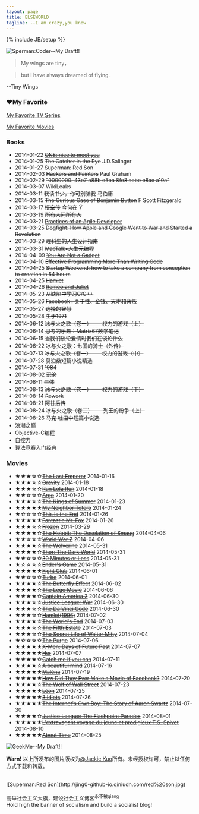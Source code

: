 ```yaml
---
layout: page
title: ELSEWORLD
tagline: --I am crazy,you know
---
```

{% include JB/setup %}

![Sperman:Coder--My Draft!!](http://jing0-github-io.qiniudn.com/superman-elseworld-coder.png)

>My wings are tiny，

>but I have always dreamed of flying. 

--Tiny Wings

<!--

<audio controls="controls" height="100" width="100">
			<source src="test.mp3" type="audio/mp3" />
			<source src="test.ogg" type="audio/ogg" />
			<embed height="100" width="100" src="test.mp3" />
</audio>

-->

### &hearts;My Favorite

<a href="http://myfavtv.qiniudn.com" target="_blank">My Favorite TV Series</a>

<a href="http://myfavmovies.qiniudn.com/" target="_blank">My Favorite Movies</a>

### Books

* 2014-01-22    <del>[ONE: nice to meet you](http://jackiekuo.com/book/2014/04/20/about-one/)</del>
* 2014-01-25    <del>The Catcher in the Rye</del> J.D.Salinger
* 2014-01-27    <del>Superman: Red Son</del>
* 2014-02-03    <del>Hackers and Painters</del> Paul Graham
* 2014-02-29    <del>"0000000: 43e7 a88b e5ba 8fe8 aebe e8ae a10a"</del>
* 2014-03-07    <del>WikiLeaks</del>
* 2014-03-11    <del>我读书少，你可别骗我</del>  马伯庸
* 2014-03-15    <del>The Curious Case of Benjamin Button</del>  F Scott Fitzgerald
* 2014-03-17    <del>悟空传</del> 今何在 &Yuml;
* 2014-03-19    <del>所有人问所有人</del>
* 2014-03-21    <del>[Practices of an Agile Developer](http://jackiekuo.com/book/2014/04/19/thoughts-on-effectivity-program-and-life/)</del>
* 2014-03-25    <del>Dogfight: How Apple and Google Went to War and Started a Revolution</del>
* 2014-03-29 <del>理科生的人生设计指南</del>
* 2014-03-31 <del>MacTalk&bull;人生元编程</del>
* 2014-04-09 <del>[You Are Not a Gadget](http://jackiekuo.com/book/2014/04/10/you-are-not-a-gadget/)</del>
* 2014-04-10 <del>[Effective Programming:More Than Writing Code](http://jackiekuo.com/book/2014/04/19/thoughts-on-effectivity-program-and-life/)</del>
* 2014-04-25 <del>Startup Weekend: how to take a company from conception to creation in 54 hours</del>
* 2014-04-25 <del>[Hamlet](http://jackiekuo.com/book/2014/04/27/talk-about-shakespeare-and-culture/)</del>
* 2014-04-26 <del>[Romeo and Juliet](http://jackiekuo.com/book/2014/04/27/talk-about-shakespeare-and-culture/)</del>
* 2014-05-23 <del>从缺陷中学习C/C++</del>
* 2014-05-26 <del>Facebook : 关于性、金钱、天才和背叛</del>
* 2014-05-27 <del>选择的智慧</del>
* 2014-05-28 <del>生于1971</del>
* 2014-06-12 <del>冰与火之歌（卷一）——权力的游戏（上）</del>
* 2014-06-14 <del>思考的乐趣：Matrix67数学笔记</del>
* 2014-06-15 <del>当我们谈论爱情时我们在谈论什么</del>
* 2014-06-22 <del>冰与火之歌：七国的骑士（外传）</del>
* 2014-07-13 <del>冰与火之歌（卷一）——权力的游戏（中）</del>
* 2014-07-28 <del>莫泊桑短篇小说精选</del>
* 2014-07-31 <del>1984</del>
* 2014-08-02 <del>沉沦</del>
* 2014-08-11 <del>三体</del>
* 2014-08-13 <del>冰与火之歌（卷一）——权力的游戏（下）</del>
* 2014-08-14 <del>Rework</del>
* 2014-08-21 <del>阿甘后传</del>
* 2014-08-24 <del>冰与火之歌（卷二）——列王的纷争（上）</del>
* 2014-08-26 <del>马克·吐温中短篇小说选</del>
* 浪潮之巅
* Objective-C编程
* 自控力
* 算法竞赛入门经典


### Movies

<ul>
<li>&#9733;&#9733;&#9733;&#9734;&#9734;<del><a href="http://www.imdb.com/title/tt0093389/" target="_blank">The Last Emperor</a></del>    2014-01-16</li>
<li>&#9733;&#9733;&#9733;&#9734;&#9734;<del><a href="http://www.imdb.com/title/tt1454468/" target="_blank">Gravity</a></del>    2014-01-18</li>
<li>&#9733;&#9733;&#9733;&#9734;&#9734;<del><a href="http://www.imdb.com/title/tt0130827/" target="_blank">Run Lola Run</a></del>    2014-01-18</li>
<li>&#9733;&#9733;&#9734;&#9734;&#9734;<del><a href="http://www.imdb.com/title/tt1024648/" target="_blank">Argo</a></del>    2014-01-20</li>
<li>&#9733;&#9733;&#9733;&#9734;&#9734;<del><a href="http://www.imdb.com/title/tt2179116/" target="_blank">The Kings of Summer</a></del>    2014-01-23</li>
<li>&#9733;&#9733;&#9733;&#9733;&#9733;<del><a href="http://www.imdb.com/title/tt0096283/" target="_blank">My Neighbor Totoro</a></del>    2014-01-24</li>
<li>&#9733;&#9734;&#9734;&#9734;&#9734;<del><a href="http://www.imdb.com/title/tt1245492/" target="_blank">This Is the End</a></del>    2014-01-26</li>
<li>&#9733;&#9733;&#9733;&#9733;&#9733;<del><a href="http://www.imdb.com/title/tt0432283/" target="_blank">Fantastic Mr. Fox</a></del>    2014-01-26</li>
<li>&#9733;&#9733;&#9733;&#9734;&#9734;<del><a href="http://www.imdb.com/title/tt2294629/">Frozen</a></del>    2014-03-29</li>
<li>&#9733;&#9733;&#9733;&#9733;&#9734;<del><a href="http://www.imdb.com/title/tt1170358/" target="_blank">The Hobbit: The Desolation of Smaug</a></del>    2014-04-06</li>
<li>&#9733;&#9733;&#9734;&#9734;&#9734;<del><a href="http://www.imdb.com/title/tt0816711/" target="_blank">World War Z</a></del>    2014-04-06</li>
<li>&#9733;&#9733;&#9733;&#9733;&#9734;<del><a href="http://www.imdb.com/title/tt1430132/" target="_blank">The Wolverine</a></del>    2014-05-31</li>
<li>&#9733;&#9733;&#9733;&#9733;&#9734;<del><a href="http://www.imdb.com/title/tt1981115/" target="_blank">Thor: The Dark World</a></del>    2014-05-31</li>
<li>&#9733;&#9733;&#9734;&#9734;&#9734;<del><a href="http://www.imdb.com/title/tt1622547/" target="_blank">30 Minutes or Less</a></del>    2014-05-31</li>
<li>&#9733;&#9734;&#9734;&#9734;&#9734;<del><a href="http://www.imdb.com/title/tt1731141/" target="_blank">Ender's Game</a></del>    2014-05-31</li>
<li>&#9733;&#9733;&#9733;&#9733;&#9733;<del><a href="http://www.imdb.com/title/tt0137523/" target="_blank">Fight Club</a></del>    2014-06-01</li>
<li>&#9733;&#9733;&#9734;&#9734;&#9734;<del><a href="http://www.imdb.com/title/tt1860353/" target="_blank">Turbo</a></del>    2014-06-01</li>
<li>&#9733;&#9733;&#9733;&#9733;&#9734;<del><a href="http://www.imdb.com/title/tt0289879/" target="_blank">The Butterfly Effect</a></del>    2014-06-02</li>
<li>&#9733;&#9733;&#9733;&#9733;&#9734;<del><a href="http://www.imdb.com/title/tt1490017/" target="_blank">The Lego Movie</a></del>    2014-06-06</li>
<li>&#9733;&#9733;&#9733;&#9733;&#9734;<del><a href="www.imdb.com/title/tt1843866/" target="_blank">Captain America 2</a></del>    2014-06-30</li>
<li>&#9733;&#9733;&#9733;&#9734;&#9734;<del><a href="http://www.imdb.com/title/tt3060952/" target="_blank">Justice League: War</a></del>    2014-06-30</li>
<li>&#9733;&#9733;&#9733;&#9734;&#9734;<del><a href="http://www.imdb.com/title/tt0382625/" target="_blank">The Da Vinci Code</a></del>    2014-06-30</li>
<li>&#9733;&#9733;&#9733;&#9734;&#9734;<del><a href="http://www.imdb.com/title/tt0116477/" target="_blank">Hamlet(1996)</a></del>    2014-07-02</li>
<li>&#9733;&#9733;&#9733;&#9733;&#9734;<del><a href="http://www.imdb.com/title/tt1213663/" target="_blank">The World's End</a></del>    2014-07-03</li>
<li>&#9733;&#9733;&#9733;&#9734;&#9734;<del><a href="http://www.imdb.com/title/tt1837703/" target="_blank">The Fifth Estate</a></del>    2014-07-03</li>
<li>&#9733;&#9733;&#9733;&#9734;&#9734;<del><a href="http://www.imdb.com/title/tt0359950/" target="_blank">The Secret Life of Walter Mitty</a></del>    2014-07-04</li>
<li>&#9733;&#9734;&#9734;&#9734;&#9734;<del><a href="http://www.imdb.com/title/tt2184339/" target="_blank">The Purge</a></del>    2014-07-06</li>
<li>&#9733;&#9733;&#9733;&#9733;&#9733;<del><a href="http://www.imdb.com/title/tt1877832/" target="_blank">X-Men: Days of Future Past</a></del>    2014-07-07</li>
<li>&#9733;&#9733;&#9733;&#9733;&#9733;<del><a href="http://www.imdb.com/title/tt1798709/" target="_blank">Her</a></del>    2014-07-07</li>
<li>&#9733;&#9733;&#9733;&#9733;&#9734;<del><a href="http://www.imdb.com/title/tt0264464/" target="_blank">Catch me if you can</a></del>    2014-07-11</li>
<li>&#9733;&#9733;&#9733;&#9733;&#9734;<del><a href="http://www.imdb.com/title/tt0268978/" target="_blank">A beautiful mind</a></del>    2014-07-16</li>
<li>&#9733;&#9733;&#9733;&#9733;&#9733;<del><a href="http://www.imdb.com/title/tt0213847/" target="_blank">Malèna</a></del>    2014-07-19</li>
<li>&#9733;&#9733;&#9733;&#9733;&#9733;<del><a href="http://www.imdb.com/title/tt1859505/" target="_blank">How Did They Ever Make a Movie of Facebook?</a></del>    2014-07-20</li>
<li>&#9733;&#9733;&#9733;&#9733;&#9734;<del><a href="http://www.imdb.com/title/tt0993846/" target="_blank">The Wolf of Wall Street</a></del>    2014-07-23</li>
<li>&#9733;&#9733;&#9733;&#9733;&#9733;<del><a href="http://www.imdb.com/title/tt0110413/" target="_blank">Léon</a></del>    2014-07-25</li>
<li>&#9733;&#9733;&#9733;&#9733;&#9733;<del><a href="http://www.imdb.com/title/tt1187043/" target="_blank">3 Idiots</a></del>    2014-07-26</li>
<li>&#9733;&#9733;&#9733;&#9733;&#9733;<del><a href="http://www.imdb.com/title/tt3268458/" target="_blank">The Internet's Own Boy: The Story of Aaron Swartz</a></del>    2014-07-30</li>
<li>&#9733;&#9733;&#9733;&#9733;&#9734;<del><a href="http://www.imdb.com/title/tt2820466/" target="_blank">Justice League: The Flashpoint Paradox</a></del>    2014-08-01</li>
<li>&#9733;&#9733;&#9733;&#9733;&#9733;<del><a href="http://www.imdb.com/title/tt1981107/" target="_blank">L'extravagant voyage du jeune et prodigieux T.S. Spivet</a></del>    2014-08-10</li>
<li>&#9733;&#9733;&#9733;&#9733;&#9733;<del><a href="http://www.imdb.com/title/tt2194499/" target="_blank">About Time</a></del>    2014-08-25</li>
</ul>


![GeekMe--My Draft!!](http://pic.yupoo.com/jok3r/DyinVQrF/medish.jpg)

**Warn!**
以上所发布的图片版权为[@Jackie Kuo](http://jing0.github.io/)所有。未经授权许可，禁止以任何方式下载和转载。

<br>
![Superman:Red Son](http://jing0-github-io.qiniudn.com/red%20son.jpg)

高举社会主义大旗，建设社会主义博客<sup>永不被qiang</sup><br>Hold high the banner of socialism and build a socialist blog!

